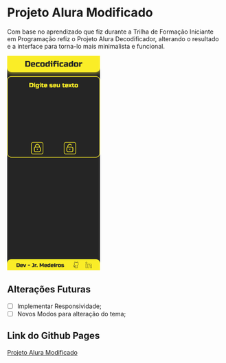 # Projeto Alura Modificado
Com base no aprendizado que fiz durante a Trilha de Formação Iniciante em Programação refiz o Projeto Alura Decodificador, alterando o resultado e a interface para torna-lo mais minimalista e funcional.
 
<img src="decodificador.png" style="height:500px;">

## Alterações Futuras
- [ ] Implementar Responsividade;
- [ ] Novos Modos para alteração do tema;

## Link do Github Pages
<a href="https://medeiros000.github.io/ProjetoAluraModificado/" target="_blank">Projeto Alura Modificado</a>
